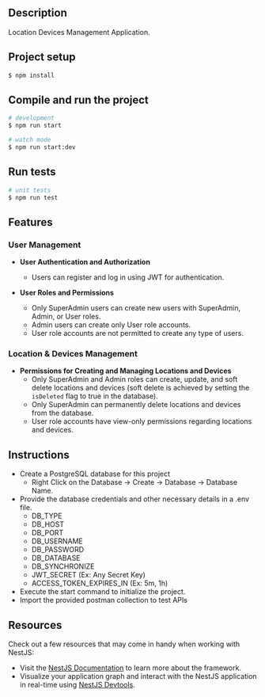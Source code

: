 ## Description

Location Devices Management Application.

## Project setup

```bash
$ npm install
```

## Compile and run the project

```bash
# development
$ npm run start

# watch mode
$ npm run start:dev
```

## Run tests

```bash
# unit tests
$ npm run test
```

## Features

### User Management

- **User Authentication and Authorization**
  - Users can register and log in using JWT for authentication.
  
- **User Roles and Permissions**
  - Only SuperAdmin users can create new users with SuperAdmin, Admin, or User roles.
  - Admin users can create only User role accounts.
  - User role accounts are not permitted to create any type of users.

### Location & Devices Management

- **Permissions for Creating and Managing Locations and Devices**
  - Only SuperAdmin and Admin roles can create, update, and soft delete locations and devices (soft delete is achieved by setting the `isDeleted` flag to true in the database).
  - Only SuperAdmin can permanently delete locations and devices from the database.
  - User role accounts have view-only permissions regarding locations and devices.


## Instructions

- Create a PostgreSQL database for this project
    - Right Click on the Database -> Create -> Database -> Database Name.
- Provide the database credentials and other necessary details in a .env file.
    - DB_TYPE
    - DB_HOST
    - DB_PORT
    - DB_USERNAME
    - DB_PASSWORD
    - DB_DATABASE
    - DB_SYNCHRONIZE
    - JWT_SECRET (Ex: Any Secret Key)
    - ACCESS_TOKEN_EXPIRES_IN (Ex: 5m, 1h)
- Execute the start command to initialize the project.
- Import the provided postman collection to test APIs

## Resources

Check out a few resources that may come in handy when working with NestJS:

- Visit the [NestJS Documentation](https://docs.nestjs.com) to learn more about the framework.
- Visualize your application graph and interact with the NestJS application in real-time using [NestJS Devtools](https://devtools.nestjs.com).

